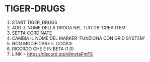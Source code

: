 # TIGER-DRUGS

1) START TIGER_DRUGS
2) ADD IL NOME DELLA DROGA NEL TUO DB 'CREA ITEM'
3) SETTA CORDINATE
4) CAMBIA IL NOME DEL MARKER 'FUNZIONA CON GRID SYSTEM'
5) NON MODIFICARE IL CODICE 
6) RICORDO CHE É IN BETA (1.0)
7) LINK = https://discord.gg/n8mvtaPmFS 

